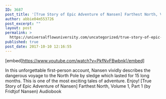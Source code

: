 ```yaml
---
ID: 3687
post_title: '[True Story of Epic Adventure of Nansen] Farthest North, Volume 1, Part 1 (Audiobook)'
author: abbie04m553726
post_excerpt: ""
layout: post
permalink: >
  https://universalflowuniversity.com/uncategorized/true-story-of-epic-adventure-of-nansen-farthest-north-volume-1-part-1-audiobook/
published: true
post_date: 2017-10-10 12:16:55
---
```

[embed]https://www.youtube.com/watch?v=PkfNvFBwbnk[/embed]<br>
<p>In this unforgettable first-person account, Nansen vividly describes the dangerous voyage to the North Pole by sledge which lasted for 15 long months. This is one of the most exciting tales of adventure. Enjoy! 
[True Story of Epic Adventure of Nansen] Farthest North, Volume 1, Part 1 (by Fridtjof Nansen) Audiobook</p>